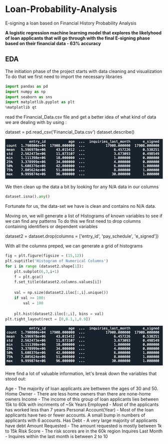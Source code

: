 # Loan-Probability-Analysis
E-signing a loan based on Financial History Probability Analysis

__A logistic regression machine learning model that explores the likelyhood of loan applicants that will go through with the final E-signing phase based on their financial data - 63% accuracy__

## EDA
The initiation phase of the project starts with data cleaning and visualization <br />
To do that we first need to import the necessary libraries 

```python
import pandas as pd
import numpy as np
import seaborn as sns
import matplotlib.pyplot as plt
%matplotlib qt
```
read the Financial_Data.csv file and get a better idea of what kind of data we are dealing with by using :

dataset = pd.read_csv('Financial_Data.csv') 
dataset.describe()

![](Images/Desc.png)


We then clean up the data a bit by looking for any N/A data in our columns

```python
dataset.isna().any()
```

Fortunate for us, the data-set we have is clean and contains no N/A data.

Moving on, we will generate a list of Histograms of known variables to see if we can find any patterns
To do this we first need to drop columns containing identifiers or dependent variables

dataset2 = dataset.drop(columns = ['entry_id', 'pay_schedule', 'e_signed'])

With all the columns preped, we can generate a grid of histograms

```python
fig = plt.figure(figsize = (15,12))
plt.suptitle('Histogram of Numerical Columns')
for i in range (dataset2.shape[1]):
    plt.subplot(6,3,i+1)
    f = plt.gca()
    f.set_title(dataset2.columns.values[i])
    
    val = np.size(dataset2.iloc[:,i].unique())
    if val >= 100:
        val = 100
        
    plt.hist(dataset2.iloc[:,i], bins = val)
plt.tight_layout(rect = [0,0.1,1,0.9])

```

![](Images/Desc.png)

Here find a lot of valuable information, let's break down the variables that stood out:

Age - The majority of loan applicants are bettween the ages of 30 and 50. 
Home Owner - There are less home owners than there are none-home owners 
Income - The income of this group of loan applicants lies between 15k to 60k with incriments of ~5k
Years Employed - Most of the applicants has worked less than 7 years
Personal Account(Year) - Most of the loan applicants have two or fewer accounts. A small bump in numbers of applicants with 6 accounts.
Has Debt - A very large majority of applicants have debt
Amount Requested - The amount requested is mostly between 1k to 15k
Risk Score - The risk scores are in the 60k region
Inquires Last Month - Inquires within the last month is between 2 to 10









